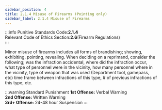 ```yaml
---
sidebar_position: 4
title: 2.1.4 Misuse of Firearms (Pointing only) 
sidebar_label: 2.1.4 Misuse of Firearms 
---
```


:::info
Punitive Standards Code:<Highlight color="#E46C07">**2.1.4**</Highlight> <br />
Relevant Code of Ethics Section:<Highlight color="#18A304">**2.6**</Highlight>(Firearm Regulations) <br />
:::

Minor misuse of firearms includes all forms of brandishing; showing,
exhibiting, pointing, revealing. When deciding on a reprimand, consider the following; was the infraction accidental, where did the 
infraction occur, what type of personnel were in the vicinity, how many 
personnel where in the vicinity, type of weapon that was used (Department tool, gamepass, etc) time frame between infractions of this 
type, # of previous infractions of this type, etc.

:::warning Standard Punishment
**1st Offense:** Verbal Warning <br />
**2nd Offense:** Written Warning <br />
**3rd+ Offense:** 24-48 hour Suspension
:::